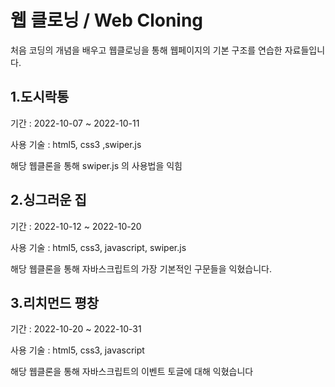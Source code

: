 # 웹 클로닝 / Web Cloning 

처음 코딩의 개념을 배우고 웹클로닝을 통해 웹페이지의 기본 구조를 연습한 자료들입니다.



## 1.도시락통 
 기간 : 2022-10-07 ~ 2022-10-11

사용 기술 : html5, css3 ,swiper.js

해당 웹클론을 통해 swiper.js 의 사용법을 익힘

## 2.싱그러운 집 
 기간 : 2022-10-12 ~ 2022-10-20
 
사용 기술 : html5, css3, javascript, swiper.js 

해당 웹클론을 통해 자바스크립트의 가장 기본적인 구문들을 익혔습니다.

## 3.리치먼드 평창
 기간 : 2022-10-20 ~ 2022-10-31
 
사용 기술 : html5, css3, javascript

해당 웹클론을 통해 자바스크립트의 이벤트 토글에 대해 익혔습니다
 
